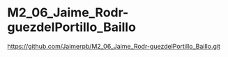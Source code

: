 # M2_06_Jaime_Rodr-guezdelPortillo_Baillo
https://github.com/Jaimerpb/M2_06_Jaime_Rodr-guezdelPortillo_Baillo.git

